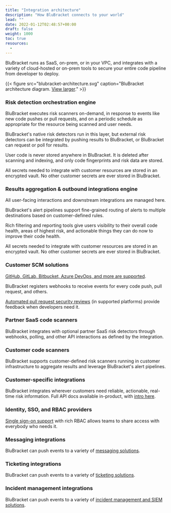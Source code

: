 ```yaml
---
title: "Integration architecture"
description: "How BluBracket connects to your world"
lead: ""
date: 2022-01-12T02:48:57+00:00
draft: false
weight: 1000
toc: true
resources:
  - 
---
```


BluBracket runs as SaaS, on-prem, or in your VPC, and integrates with a variety of cloud-hosted or on-prem tools to secure your entire code pipeline from developer to deploy.

{{< figure src="blubracket-architecture.svg" caption="BluBracket architecture diagram. [View larger](/how-to/architecture/blubracket-architecture.svg)." >}}

### Risk detection orchestration engine

BluBracket executes risk scanners on-demand, in response to events like new code pushes or pull requests, and on a periodic schedule as appropriate for the resource being scanned and user needs.

BluBracket's native risk detectors run in this layer, but external risk detectors can be integrated by pushing results to BluBracket, or BluBracket can request or poll for results.

User code is never stored anywhere in BluBracket. It is deleted after scanning and indexing, and only code fingerprints and risk data are stored.

All secrets needed to integrate with customer resources are stored in an encrypted vault. No other customer secrets are ever stored in BluBracket.

### Results aggregation & outbound integrations engine

All user-facing interactions and downstream integrations are managed here.

BluBracket's alert pipelines support fine-grained routing of alerts to multiple destinations based on customer-defined rules.

Rich filtering and reporting tools give users visibility to their overall code health, areas of highest risk, and actionable things they can do now to improve their code health.

All secrets needed to integrate with customer resources are stored in an encrypted vault. No other customer secrets are ever stored in BluBracket.

### Customer SCM solutions

[GitHub, GitLab, Bitbucket, Azure DevOps, and more are supported](/intro/integrations/#code-servers).

BluBracket registers webhooks to receive events for every code push, pull request, and others.

[Automated pull request security reviews](/intro/integrations/#ci-servers) (in supported platforms) provide feedback when developers need it.

### Partner SaaS code scanners

BluBracket integrates with optional partner SaaS risk detectors through webhooks, polling, and other API interactions as defined by the integration.

### Customer code scanners

BluBracket supports customer-defined risk scanners running in customer infrastructure to aggregate results and leverage BluBracket's alert pipelines.

### Customer-specific integrations

BluBracket integrates wherever customers need reliable, actionable, real-time risk information. Full API docs available in-product, with [intro here](/api/intro-auth-keys/).

### Identity, SSO, and RBAC providers

[Single sign-on support](/intro/integrations/#identity-authentication-and-authorization) with rich RBAC allows teams to share access with everybody who needs it.

### Messaging integrations

BluBracket can push events to a variety of [messaging solutions](/intro/integrations/#messaging).

### Ticketing integrations

BluBracket can push events to a variety of [ticketing solutions](/intro/integrations/#ticketing--incident-management).

### Incident management integrations

BluBracket can push events to a variety of [incident management and SIEM solutions](/intro/integrations/#ticketing--incident-management).
